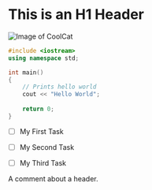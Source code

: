 # This is an H1 Header

![Image of CoolCat](https://octodex.github.com/images/yaktocat.png)


``` C++
#include <iostream>
using namespace std;

int main()
{
    // Prints hello world
    cout << "Hello World";
 
    return 0;
}
```

- [ ] My First Task
- [ ] My Second Task
- [ ] My Third Task




















A comment about a header. 
